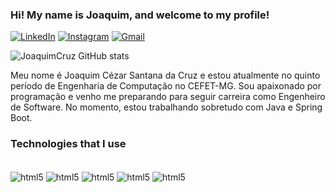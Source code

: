 ### Hi! My name is Joaquim, and welcome to my profile!

[![LinkedIn](https://img.shields.io/badge/linkedin-%230077B5.svg?style=for-the-badge&logo=linkedin&logoColor=white)](https://www.linkedin.com/in/joaquim-cruz-b760bb350/)
[![Instagram](https://img.shields.io/badge/Instagram-E4405F?style=for-the-badge&logo=instagram&logoColor=white)](https://www.instagram.com/joaquim_xx/)  [![Gmail](https://img.shields.io/badge/Gmail-D14836?style=for-the-badge&logo=gmail&logoColor=white)](mailto:joaquimcezar930@gmail.com)



![JoaquimCruz GitHub stats](https://github-readme-stats.vercel.app/api?username=JoaquimCruz&show_icons=true&theme=dracula)


Meu nome é Joaquim Cézar Santana da Cruz e estou atualmente no quinto período de Engenharia de Computação no CEFET-MG. Sou apaixonado por programação e venho me preparando para seguir carreira como Engenheiro de Software. No momento, estou trabalhando sobretudo com Java e Spring Boot.
### Technologies that I use

<div style="display: inline_block"><br/>
    <img align= "center" alt="html5" src="https://img.shields.io/badge/Java-ED8B00?style=for-the-badge&logo=openjdk&logoColor=white" />
    <img align= "center" alt="html5" src="https://img.shields.io/badge/IntelliJIDEA-000000.svg?style=for-the-badge&logo=intellij-idea&logoColor=white" />
    <img align= "center" alt="html5" src="https://img.shields.io/badge/spring-%236DB33F.svg?style=for-the-badge&logo=spring&logoColor=white" />
    <img align= "center" alt="html5" src="https://img.shields.io/badge/C%2B%2B-00599C?style=for-the-badge&logo=c%2B%2B&logoColor=white" />
    <img align= "center" alt="html5" src="https://img.shields.io/badge/VSCode-0078D4?style=for-the-badge&logo=visual%20studio%20code&logoColor=white" />
   

</div>

